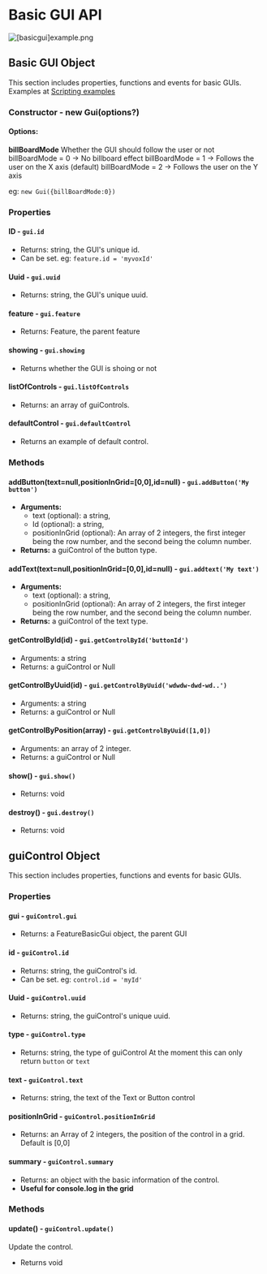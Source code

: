 # Basic GUI API

![[basicgui]example.png](/features/[basicgui]example.png)

## Basic GUI Object
This section includes properties, functions and events for basic GUIs.
Examples at [Scripting examples](/docs/Scripting/Examples)

### Constructor - new Gui(options?)

#### Options:
**billBoardMode**
Whether the GUI should follow the user or not
billBoardMode = 0 -> No billboard effect
billBoardMode = 1 -> Follows the user on the X axis (default)
billBoardMode = 2 -> Follows the user on the Y axis

eg: `new Gui({billBoardMode:0})`

### Properties

#### ID - `gui.id` 
- Returns: string, the GUI's unique id.
- Can be set. eg: `feature.id = 'myvoxId' ` 

#### Uuid - `gui.uuid` 
- Returns: string, the GUI's unique uuid. 

#### feature - `gui.feature` 
- Returns: Feature, the parent feature

#### showing - `gui.showing`
- Returns whether the GUI is shoing or not

#### listOfControls - `gui.listOfControls` 
- Returns: an array of guiControls.

#### defaultControl - `gui.defaultControl` 
- Returns an example of default control.

### Methods

#### addButton(text=null,positionInGrid=[0,0],id=null) - `gui.addButton('My button')` 
- **Arguments:**
	- text (optional): a string,
  - Id (optional): a string,
  - positionInGrid (optional): An array of 2 integers, the first integer being the row number, and the second being the column number.
- **Returns:** a guiControl of the button type.

#### addText(text=null,positionInGrid=[0,0],id=null) - `gui.addtext('My text')` 
- **Arguments:**
	- text (optional): a string,
  - positionInGrid (optional): An array of 2 integers, the first integer being the row number, and the second being the column number.
- **Returns:** a guiControl of the text type.

#### getControlById(id) - `gui.getControlById('buttonId')` 
- Arguments: a string
- Returns: a guiControl or Null

#### getControlByUuid(id) - `gui.getControlByUuid('wdwdw-dwd-wd..')` 
- Arguments: a string
- Returns: a guiControl or Null

#### getControlByPosition(array) - `gui.getControlByUuid([1,0])` 
- Arguments: an array of 2 integer.
- Returns: a guiControl or Null

#### show() - `gui.show()` 
- Returns: void

#### destroy() - `gui.destroy()` 
- Returns: void

## guiControl Object
This section includes properties, functions and events for basic GUIs.

### Properties

#### gui - `guiControl.gui` 
- Returns: a FeatureBasicGui object, the parent GUI

#### id - `guiControl.id` 
- Returns: string, the guiControl's id.
- Can be set. eg: `control.id = 'myId' ` 

#### Uuid - `guiControl.uuid` 
- Returns: string, the guiControl's unique uuid. 

#### type - `guiControl.type` 
- Returns: string, the type of guiControl 
At the moment this can only return `button` or `text`

#### text - `guiControl.text` 
- Returns: string, the text of the Text or Button control

#### positionInGrid - `guiControl.positionInGrid` 
- Returns: an Array of 2 integers, the position of the control in a grid. 
Default is [0,0]

#### summary - `guiControl.summary` 
- Returns: an object with the basic information of the control.
- **Useful for console.log in the grid**

### Methods

#### update() - `guiControl.update()`
Update the control.
- Returns void
